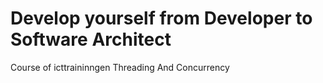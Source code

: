 # Develop yourself from Developer to Software Architect
Course of icttraininngen Threading And Concurrency
